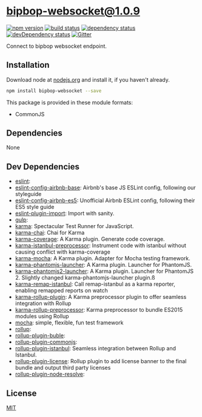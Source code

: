 # bipbop-websocket@1.0.9
 [![npm version](https://badge.fury.io/js/bipbop-websocket.svg)](https://npmjs.org/package/bipbop-websocket)  [![build status](https://travis-ci.org/bipbop/bipbop-websocket.svg)](https://travis-ci.org/bipbop/bipbop-websocket)  [![dependency status](https://david-dm.org/bipbop/bipbop-websocket.svg?theme=shields.io)](https://david-dm.org/bipbop/bipbop-websocket)  [![devDependency status](https://david-dm.org/bipbop/bipbop-websocket/dev-status.svg)](https://david-dm.org/bipbop/bipbop-websocket#info=devDependencies)  [![Gitter](https://badges.gitter.im/bipbop/bipbop-websocket.svg)](https://gitter.im/bipbop/bipbop-websocket) 

Connect to bipbop websocket endpoint.


## Installation
Download node at [nodejs.org](http://nodejs.org) and install it, if you haven't already.

```sh
npm install bipbop-websocket --save
```

This package is provided in these module formats:

- CommonJS




## Dependencies

None

## Dev Dependencies

- [eslint](): 
- [eslint-config-airbnb-base](https://github.com/airbnb/javascript): Airbnb's base JS ESLint config, following our styleguide
- [eslint-config-airbnb-es5](https://github.com/1hella/eslint-config-airbnb-es5): Unofficial Airbnb ESLint config, following their ES5 style guide
- [eslint-plugin-import](https://github.com/benmosher/eslint-plugin-import): Import with sanity.
- [gulp](): 
- [karma](https://github.com/karma-runner/karma): Spectacular Test Runner for JavaScript.
- [karma-chai](https://github.com/xdissent/karma-chai): Chai for Karma
- [karma-coverage](https://github.com/karma-runner/karma-coverage): A Karma plugin. Generate code coverage.
- [karma-istanbul-preprocessor](https://github.com/textioHQ/karma-istanbul-preprocessor): Instrument code with istanbul without causing conflict with karma-coverage
- [karma-mocha](https://github.com/karma-runner/karma-mocha): A Karma plugin. Adapter for Mocha testing framework.
- [karma-phantomjs-launcher](https://github.com/karma-runner/karma-phantomjs-launcher): A Karma plugin. Launcher for PhantomJS.
- [karma-phantomjs2-launcher](https://github.com/gskachkov/karma-phantomjs2-launcher): A Karma plugin. Launcher for PhantomJS 2. Slightly changed karma-phantomjs-launcher plugin.ß
- [karma-remap-istanbul](https://github.com/marcules/karma-remap-istanbul): Call remap-istanbul as a karma reporter, enabling remapped reports on watch
- [karma-rollup-plugin](https://github.com/TrySound/karma-rollup-plugin): A Karma preprocessor plugin to offer seamless integration with Rollup
- [karma-rollup-preprocessor](https://github.com/jlmakes/karma-rollup-preprocessor): Karma preprocessor to bundle ES2015 modules using Rollup
- [mocha](https://github.com/mochajs/mocha): simple, flexible, fun test framework
- [rollup](): 
- [rollup-plugin-buble](): 
- [rollup-plugin-commonjs](): 
- [rollup-plugin-istanbul](https://github.com/artberri/rollup-plugin-istanbul): Seamless integration between Rollup and Istanbul.
- [rollup-plugin-license](https://github.com/mjeanroy/rollup-plugin-license): Rollup plugin to add license banner to the final bundle and output third party licenses
- [rollup-plugin-node-resolve](): 


## License
[MIT]()
